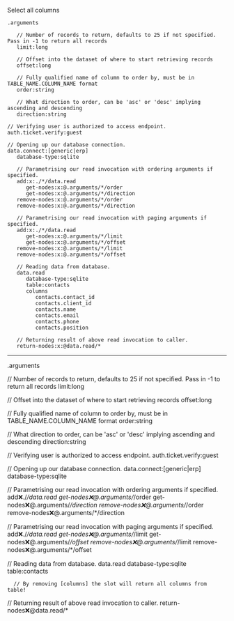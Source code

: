 Select all columns

```hyperlambda
.arguments

   // Number of records to return, defaults to 25 if not specified. Pass in -1 to return all records
   limit:long

   // Offset into the dataset of where to start retrieving records
   offset:long

   // Fully qualified name of column to order by, must be in TABLE_NAME.COLUMN_NAME format
   order:string

   // What direction to order, can be 'asc' or 'desc' implying ascending and descending
   direction:string

// Verifying user is authorized to access endpoint.
auth.ticket.verify:guest

// Opening up our database connection.
data.connect:[generic|erp]
   database-type:sqlite

   // Parametrising our read invocation with ordering arguments if specified.
   add:x:./*/data.read
      get-nodes:x:@.arguments/*/order
      get-nodes:x:@.arguments/*/direction
   remove-nodes:x:@.arguments/*/order
   remove-nodes:x:@.arguments/*/direction

   // Parametrising our read invocation with paging arguments if specified.
   add:x:./*/data.read
      get-nodes:x:@.arguments/*/limit
      get-nodes:x:@.arguments/*/offset
   remove-nodes:x:@.arguments/*/limit
   remove-nodes:x:@.arguments/*/offset

   // Reading data from database.
   data.read
      database-type:sqlite
      table:contacts
      columns
         contacts.contact_id
         contacts.client_id
         contacts.name
         contacts.email
         contacts.phone
         contacts.position

   // Returning result of above read invocation to caller.
   return-nodes:x:@data.read/*
```
---
.arguments

   // Number of records to return, defaults to 25 if not specified. Pass in -1 to return all records
   limit:long

   // Offset into the dataset of where to start retrieving records
   offset:long

   // Fully qualified name of column to order by, must be in TABLE_NAME.COLUMN_NAME format
   order:string

   // What direction to order, can be 'asc' or 'desc' implying ascending and descending
   direction:string

// Verifying user is authorized to access endpoint.
auth.ticket.verify:guest

// Opening up our database connection.
data.connect:[generic|erp]
   database-type:sqlite

   // Parametrising our read invocation with ordering arguments if specified.
   add:x:./*/data.read
      get-nodes:x:@.arguments/*/order
      get-nodes:x:@.arguments/*/direction
   remove-nodes:x:@.arguments/*/order
   remove-nodes:x:@.arguments/*/direction

   // Parametrising our read invocation with paging arguments if specified.
   add:x:./*/data.read
      get-nodes:x:@.arguments/*/limit
      get-nodes:x:@.arguments/*/offset
   remove-nodes:x:@.arguments/*/limit
   remove-nodes:x:@.arguments/*/offset

   // Reading data from database.
   data.read
      database-type:sqlite
      table:contacts

      // By removing [columns] the slot will return all columns from table!

   // Returning result of above read invocation to caller.
   return-nodes:x:@data.read/*
